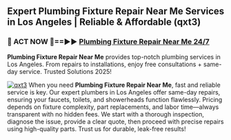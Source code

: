## Expert Plumbing Fixture Repair Near Me Services in Los Angeles | Reliable & Affordable (qxt3)  

<h3>🚿 ACT NOW 🌟==►► <a href="https://tinyurl.com/2ne6vx2x" rel="nofollow">Plumbing Fixture Repair Near Me 24/7</a></h3>

**Plumbing Fixture Repair Near Me** provides top-notch plumbing services in Los Angeles. From repairs to installations, enjoy free consultations + same-day service. Trusted Solutions 2025!

[![qxt3](https://i.imgur.com/4PFF4AK.jpeg)](https://tinyurl.com/2ne6vx2x)
When you need **Plumbing Fixture Repair Near Me**, fast and reliable service is key. Our expert plumbers in Los Angeles offer same-day repairs, ensuring your faucets, toilets, and showerheads function flawlessly. Pricing depends on fixture complexity, part replacements, and labor time—always transparent with no hidden fees. We start with a thorough inspection, diagnose the issue, provide a clear quote, then proceed with precise repairs using high-quality parts. Trust us for durable, leak-free results!